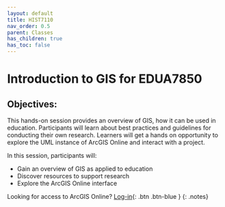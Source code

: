 ```yaml
---
layout: default
title: HIST7110
nav_order: 0.5
parent: Classes
has_children: true
has_toc: false
---
```

# Introduction to GIS for EDUA7850

## Objectives:

This hands-on session provides an overview of GIS, how it can be used in education. Participants will learn about best practices and guidelines for conducting their own research. Learners will get a hands on opportunity to explore the UML instance of ArcGIS Online and interact with a project.  

In this session, participants will:  
- Gain an overview of GIS as applied to education  
- Discover resources to support research   
- Explore the ArcGIS Online interface  


Looking for access to ArcGIS Online? [Log-in](https://univmb.maps.arcgis.com/){: .btn .btn-blue }
{: .notes}  